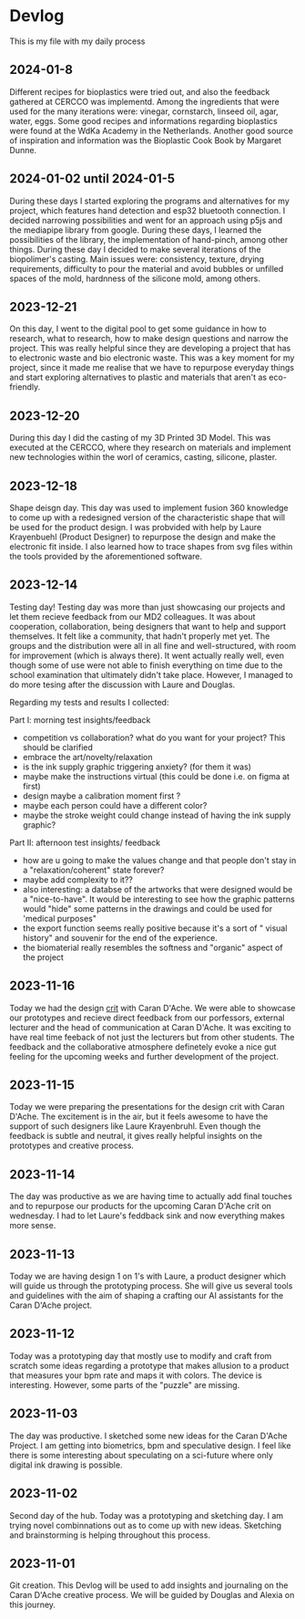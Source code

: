 # Devlog

This is my file with my daily process


## 2024-01-8

Different recipes for bioplastics were tried out, and also the feedback gathered at CERCCO was implementd. Among the ingredients that were used for the many iterations were: vinegar, cornstarch, linseed oil, agar, water, eggs. Some good recipes and informations regarding bioplastics were found at the WdKa Academy in the Netherlands. Another good source of inspiration and information was the Bioplastic Cook Book by Margaret Dunne.  

## 2024-01-02 until 2024-01-5

During these days I started exploring the programs and alternatives for my project, which features hand detection and esp32 bluetooth connection. I decided narrowing possibilities and went for an approach using p5js and the mediapipe library from google. During these days, I learned the possibilities of the library, the implementation of hand-pinch, among other things. During these day I decided to make several iterations of the biopolimer's casting. Main issues were: consistency, texture, drying requirements, difficulty to pour the material and avoid bubbles or unfilled spaces of the mold, hardnness of the silicone mold, among others.

## 2023-12-21

On this day, I went to the digital pool to get some guidance in how to research, what to research, how to make design questions and narrow the project. This was really helpful since they are developing a project that has to electronic waste and bio electronic waste. This was a key moment for my project, since it made me realise that we have to repurpose everyday things and start exploring alternatives to plastic and materials that aren't as eco-friendly.



## 2023-12-20

During this day I did the casting of my 3D Printed 3D Model. This was executed at the CERCCO, where they research on materials and implement new technologies within the worl of ceramics, casting, silicone, plaster. 



## 2023-12-18

Shape deisgn day. This day was used to implement fusion 360 knowledge to come up with a redesigned version of the characteristic shape that will be used for the product design. I was probvided with help by Laure Krayenbuehl (Product Designer) to repurpose the design and make the electronic fit inside. I also learned how to trace shapes from svg files within the tools provided by the aforementioned software.



## 2023-12-14

Testing day! Testing day was more than just showcasing our projects and let them recieve feedback from our MD2 colleagues. It was about cooperation, collaboration, being designers that want to help and support themselves. It felt like a community, that hadn't properly met yet. The groups and the distribution were all in all fine and well-structured, with room for improvement (which is always there). It went actually really well, even though some of use were not able to finish everything on time due to the school examination that ultimately didn't take place. However, I managed to do more tesing after the discussion with Laure and Douglas. 

Regarding my tests and results I collected:

Part I: morning test insights/feedback

- competition vs collaboration? what do you want for your project? This should be clarified
- embrace the art/novelty/relaxation
- is the ink supply graphic triggering anxiety? (for them it was)
- maybe make the instructions virtual (this could be done i.e. on figma at first)
- design maybe a calibration moment first ?
- maybe each person could have a different color?
- maybe the stroke weight could change instead of having the ink supply graphic?

Part II: afternoon test insights/ feedback

- how are u going to make the values change and that people don't stay in a "relaxation/coherent" state forever?
- maybe add complexity to it??
- also interesting: a databse of the artworks that were designed would be a "nice-to-have". It would be interesting to see how the graphic patterns would "hide" some patterns in the drawings and could be used for 'medical purposes"
- the export function seems really positive because it's a sort of " visual history" and souvenir for the end of the experience.
- the biomaterial really resembles the softness and "organic" aspect of the project




## 2023-11-16

Today we had the design [crit](/presentations/HEAD-MD1_Caran-d-Ache_Andres-AcostaBlaschitz_iHeart.pdf) with Caran D'Ache. We were able to showcase our prototypes and recieve direct feedback from our porfessors, external lecturer and the head of communication at Caran D'Ache. It was exciting to have real time feeback of not just the lecturers but from other students. The feedback and the collaborative atmosphere definetely evoke a nice gut feeling for the upcoming weeks and further development of the project.

## 2023-11-15

Today we were preparing the presentations for the design crit with Caran D'Ache. The excitement is in the air, but it feels awesome to have the support of such designers like Laure Krayenbruhl. Even though the feedback is subtle and neutral, it gives really helpful insights on the prototypes and creative process.


## 2023-11-14

The day was productive as we are having time to actually add final touches and to repurpose our products for the upcoming Caran D'Ache crit on wednesday. I had to let Laure's feddback sink and now everything makes more sense.


## 2023-11-13

Today we are having design 1 on 1's with Laure, a product designer which will guide us through the prototyping process. She will give us several tools and guidelines with the aim of shaping a crafting our AI assistants for the Caran D'Ache project. 


## 2023-11-12

Today was a prototyping day that mostly use to modify and craft from scratch some ideas regarding a prototype that makes allusion to a product that measures your bpm rate and maps it with colors. The device is interesting. However, some parts of the "puzzle" are missing. 


## 2023-11-03

The day was productive. I sketched some new ideas for the Caran D'Ache Project. I am getting into biometrics, bpm and speculative design. I feel like there is some interesting about speculating on a sci-future where only digital ink drawing is possible.


## 2023-11-02

Second day of the hub. Today was a prototyping and sketching day. I am trying novel combinnations out as to come up with new ideas. Sketching and brainstorming is helping throughout this process.

## 2023-11-01

Git creation. This Devlog will be used to add insights and journaling on the Caran D'Ache creative process. We will be guided by Douglas and Alexia on this journey.
